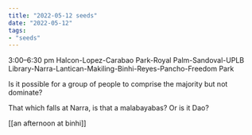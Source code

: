 ```yaml
---
title: "2022-05-12 seeds"
date: "2022-05-12"
tags:
- "seeds"
---
```


3:00–6:30 pm
Halcon-Lopez-Carabao Park-Royal Palm-Sandoval-UPLB Library-Narra-Lantican-Makiling-Binhi-Reyes-Pancho-Freedom Park

Is it possible for a group of people to comprise the majority but not dominate?

That which falls at Narra, is that a malabayabas? Or is it Dao?

[[an afternoon at binhi]]